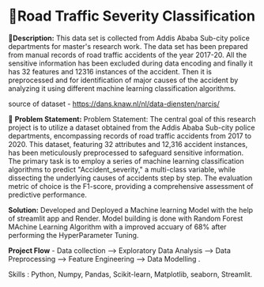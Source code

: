 # 🚦Road Traffic Severity Classification

🧾**Description:** This data set is collected from Addis Ababa Sub-city police departments for master's research work. 
The data set has been prepared from manual records of road traffic accidents of the year 2017-20. 
All the sensitive information has been excluded during data encoding and finally it has 32 features and 12316 instances of the accident.
Then it is preprocessed and for identification of major causes of the accident by analyzing it using different machine learning classification algorithms. 

source of dataset - https://dans.knaw.nl/nl/data-diensten/narcis/ 

🧭 **Problem Statement:** Problem Statement: The central goal of this research project is to utilize a dataset obtained from the Addis Ababa Sub-city police departments, encompassing records of road traffic accidents from 2017 to 2020. This dataset, featuring 32 attributes and 12,316 accident instances, has been meticulously preprocessed to safeguard sensitive information. The primary task is to employ a series of machine learning classification algorithms to predict "Accident_severity," a multi-class variable, while dissecting the underlying causes of accidents step by step. The evaluation metric of choice is the F1-score, providing a comprehensive assessment of predictive performance.

**Solution:** Developed and Deployed a Machine learning Model with the help of streamlit app and Render.
Model building is done with Random Forest MAchine Learning Algorithm with a improved accuary of 68% after performing the HyperParameter Tuning.

**Project Flow** - Data collection --> Exploratory Data Analysis --> Data Preprocessing --> Feature Engineering --> Data Modelling .

Skills : Python, Numpy, Pandas, Scikit-learn, Matplotlib, seaborn, Streamlit. 
